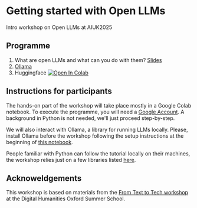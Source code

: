 # Getting started with Open LLMs
Intro workshop on Open LLMs at AIUK2025

## Programme

1. What are open LLMs and what can you do with them? [Slides](https://docs.google.com/presentation/d/1FDHDf8WYupUfr4Drxeny53nI8DRUywQM/edit?usp=sharing&ouid=110048370609112380558&rtpof=true&sd=true)
3. [Ollama](ollama.ipynb)
4. Huggingface [![Open In Colab](https://colab.research.google.com/assets/colab-badge.svg)](https://colab.research.google.com/github/alan-turing-institute/open-llms-101/blob/main/open_llms_huggingface.ipynb)

## Instructions for participants

The hands-on part of the workshop will take place mostly in a Google Colab notebook. To execute the programme, you will need a [Google Account](https://support.google.com/accounts/answer/27441?hl=en). A background in Python is not needed, we'll just proceed step-by-step.

We will also interact with Ollama, a library for running LLMs locally. Please, install Ollama before the workshop following the setup instructions at the beginning of [this notebook](ollama.ipynb).

People familiar with Python can follow the tutorial locally on their machines, the workshop relies just on a few libraries listed [here](https://github.com/alan-turing-institute/open-llms-101/blob/main/pyproject.toml).

## Acknoweldgements 

This workshop is based on materials from the [From Text to Tech workshop](https://github.com/Living-with-machines/dhoxss-text2tech) at the Digital Humanities Oxford Summer School.

